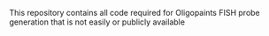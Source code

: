 This repository contains all code required for Oligopaints FISH probe generation that is not easily or publicly available


